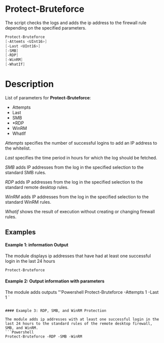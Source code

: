 # Protect-Bruteforce

The script checks the logs and adds the ip address to the firewall rule depending on the specified parameters.

``` Powershell
Protect-Bruteforce
[-Attemts <UInt16>]
[-Last <UInt16>]
[-SMB]
[-RDP]
[-WinRM]
[-WhatIf]
```

# Description

List of parameters for **Protect-Bruteforce**:

* Attempts
* Last
* SMB
* *RDP
* WinRM
* WhatIf

_Attempts_ specifies the number of successful logins to add an IP address to the whitelist.

_Last_ specifies the time period in hours for which the log should be fetched.

_SMB_ adds IP addresses from the log in the specified selection to the standard SMB rules.

_RDP_ adds IP addresses from the log in the specified selection to the standard remote desktop rules.

_WinRM_ adds IP addresses from the log in the specified selection to the standard WinRM rules.

_Whatif_ shows the result of execution without creating or changing firewall rules.

## Examples

#### Example 1: information Output

The module displays ip addresses that have had at least one successful login in the last 24 hours

``` Powershell
Protect-Bruteforce
```

#### Example 2: Output information with parameters

The module adds outputs
"'Powershell
Protect-Bruteforce -Attempts 1 -Last 1
`

``` 

#### Example 3: RDP, SMB, and WinRM Protection

The module adds ip addresses with at least one successful login in the last 24 hours to the standard rules of the remote desktop firewall, SMB, and WinRM.
```Powershell
Protect-Bruteforce -RDP -SMB -WinRM
````
